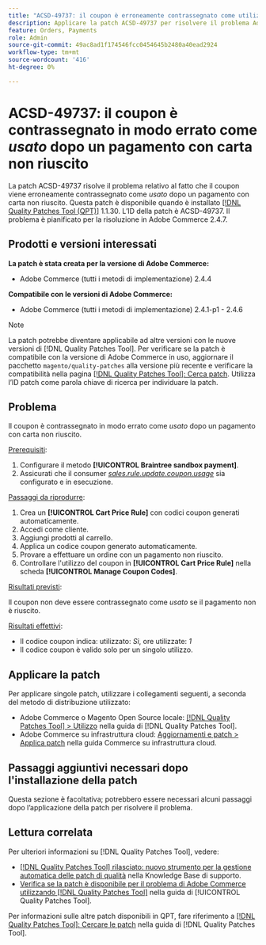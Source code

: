 ```yaml
---
title: "ACSD-49737: il coupon è erroneamente contrassegnato come utilizzato dopo un pagamento con carta non riuscito"
description: Applicare la patch ACSD-49737 per risolvere il problema Adobe Commerce in cui il coupon viene erroneamente contrassegnato come utilizzato dopo un pagamento con carta non riuscito.
feature: Orders, Payments
role: Admin
source-git-commit: 49ac8ad1f174546fcc0454645b2480a40ead2924
workflow-type: tm+mt
source-wordcount: '416'
ht-degree: 0%

---
```


# ACSD-49737: il coupon è contrassegnato in modo errato come *usato* dopo un pagamento con carta non riuscito

La patch ACSD-49737 risolve il problema relativo al fatto che il coupon viene erroneamente contrassegnato come *usato* dopo un pagamento con carta non riuscito. Questa patch è disponibile quando è installato [[!DNL Quality Patches Tool (QPT)]](https://experienceleague.adobe.com/en/docs/commerce-knowledge-base/kb/announcements/commerce-announcements/magento-quality-patches-released-new-tool-to-self-serve-quality-patches) 1.1.30. L’ID della patch è ACSD-49737. Il problema è pianificato per la risoluzione in Adobe Commerce 2.4.7.

## Prodotti e versioni interessati

**La patch è stata creata per la versione di Adobe Commerce:**

* Adobe Commerce (tutti i metodi di implementazione) 2.4.4

**Compatibile con le versioni di Adobe Commerce:**

* Adobe Commerce (tutti i metodi di implementazione) 2.4.1-p1 - 2.4.6

>[!NOTE]
>
>La patch potrebbe diventare applicabile ad altre versioni con le nuove versioni di [!DNL Quality Patches Tool]. Per verificare se la patch è compatibile con la versione di Adobe Commerce in uso, aggiornare il pacchetto `magento/quality-patches` alla versione più recente e verificare la compatibilità nella pagina [[!DNL Quality Patches Tool]: Cerca patch](https://experienceleague.adobe.com/tools/commerce-quality-patches/index.html). Utilizza l’ID patch come parola chiave di ricerca per individuare la patch.

## Problema

Il coupon è contrassegnato in modo errato come *usato* dopo un pagamento con carta non riuscito.

<u>Prerequisiti</u>:

1. Configurare il metodo **[!UICONTROL Braintree sandbox payment]**.
1. Assicurati che il consumer [*sales.rule.update.coupon.usage*](https://experienceleague.adobe.com/docs/commerce-operations/configuration-guide/message-queues/consumers.html?lang=en) sia configurato e in esecuzione.

<u>Passaggi da riprodurre</u>:

1. Crea un **[!UICONTROL Cart Price Rule]** con codici coupon generati automaticamente.
1. Accedi come cliente.
1. Aggiungi prodotti al carrello.
1. Applica un codice coupon generato automaticamente.
1. Provare a effettuare un ordine con un pagamento non riuscito.
1. Controllare l&#39;utilizzo del coupon in **[!UICONTROL Cart Price Rule]** nella scheda **[!UICONTROL Manage Coupon Codes]**.

<u>Risultati previsti</u>:

Il coupon non deve essere contrassegnato come *usato* se il pagamento non è riuscito.

<u>Risultati effettivi</u>:

* Il codice coupon indica: utilizzato: *Sì*, ore utilizzate: *1*
* Il codice coupon è valido solo per un singolo utilizzo.

## Applicare la patch

Per applicare singole patch, utilizzare i collegamenti seguenti, a seconda del metodo di distribuzione utilizzato:

* Adobe Commerce o Magento Open Source locale: [[!DNL Quality Patches Tool] > Utilizzo](https://experienceleague.adobe.com/docs/commerce-operations/tools/quality-patches-tool/usage.html) nella guida di [!DNL Quality Patches Tool].
* Adobe Commerce su infrastruttura cloud: [Aggiornamenti e patch > Applica patch](https://experienceleague.adobe.com/docs/commerce-cloud-service/user-guide/develop/upgrade/apply-patches.html) nella guida Commerce su infrastruttura cloud.

## Passaggi aggiuntivi necessari dopo l&#39;installazione della patch

Questa sezione è facoltativa; potrebbero essere necessari alcuni passaggi dopo l’applicazione della patch per risolvere il problema. 

## Lettura correlata

Per ulteriori informazioni su [!DNL Quality Patches Tool], vedere:

* [[!DNL Quality Patches Tool] rilasciato: nuovo strumento per la gestione automatica delle patch di qualità](https://experienceleague.adobe.com/en/docs/commerce-knowledge-base/kb/announcements/commerce-announcements/magento-quality-patches-released-new-tool-to-self-serve-quality-patches) nella Knowledge Base di supporto.
* [Verifica se la patch è disponibile per il problema di Adobe Commerce utilizzando  [!DNL Quality Patches Tool]](/help/tools/quality-patches-tool/patches-available-in-qpt/check-patch-for-magento-issue-with-magento-quality-patches.md) nella guida di [!UICONTROL Quality Patches Tool].


Per informazioni sulle altre patch disponibili in QPT, fare riferimento a [[!DNL Quality Patches Tool]: Cercare le patch](https://experienceleague.adobe.com/tools/commerce-quality-patches/index.html) nella guida di [!DNL Quality Patches Tool].
